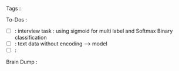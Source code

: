 Tags :

To-Dos :
- [ ] : interview task : using sigmoid for multi label and Softmax Binary classification
- [ ] : text data without encoding --> model
- [ ] : 

Brain Dump :

